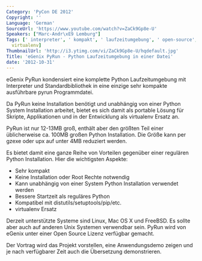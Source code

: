 ```yaml
---
Category: 'PyCon DE 2012'
Copyright: ''
Language: 'German'
SourceUrl: 'https://www.youtube.com/watch?v=ZaCk9Gp8e-U'
Speakers: ["Marc-Andr\xE9 Lemburg"]
Tags: [' interpreter', ' kompakt', ' laufzeitumgebung', ' open-source', ' python',
  virtualenv]
ThumbnailUrl: 'http://i3.ytimg.com/vi/ZaCk9Gp8e-U/hqdefault.jpg'
Title: 'eGenix PyRun - Python Laufzeitumgebung in einer Datei'
date: '2012-10-31'
---
```

eGenix PyRun kondensiert eine komplette Python Laufzeitumgebung mit
Interpreter und Standardbibliothek in eine einzige sehr kompakte ausführbare
pyrun Programmdatei.

Da PyRun keine Installation benötigt und unabhängig von einer Python System
Installation arbeitet, bietet es sich damit als portable Lösung für Skripte,
Applikationen und in der Entwicklung als virtualenv Ersatz an.

PyRun ist nur 12-13MB groß, enthält aber den größten Teil einer üblicherweise
ca. 100MB großen Python Installation. Die Größe kann per gzexe oder upx auf
unter 4MB reduziert werden.

Es bietet damit eine ganze Reihe von Vorteilen gegenüber einer regulären
Python Installation. Hier die wichtigsten Aspekte:

* Sehr kompakt  
* Keine Installation oder Root Rechte notwendig  
* Kann unabhängig von einer System Python Installation verwendet werden  
* Bessere Startzeit als reguläres Python  
* Kompatibel mit distutils/setuptools/pip/etc.  
* virtualenv Ersatz

Derzeit unterstützte Systeme sind Linux, Mac OS X und FreeBSD. Es sollte aber
auch auf anderen Unix Systemen verwendbar sein. PyRun wird von eGenix unter
einer Open Source Lizenz verfügbar gemacht.

Der Vortrag wird das Projekt vorstellen, eine Anwendungsdemo zeigen und je
nach verfügbarer Zeit auch die Übersetzung demonstrieren.
